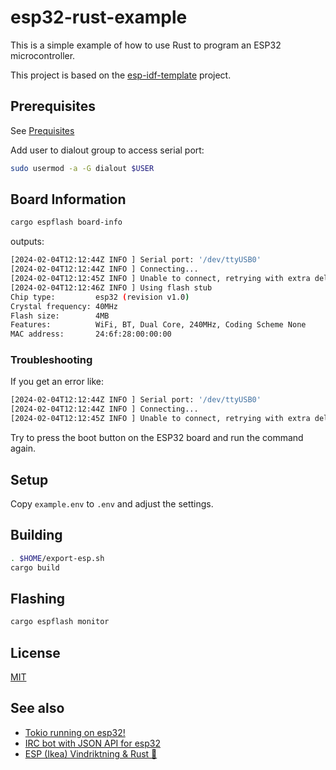 # esp32-rust-example

This is a simple example of how to use Rust to program an ESP32 microcontroller.

This project is based on the [esp-idf-template](https://github.com/esp-rs/esp-idf-template) project.

## Prerequisites

See [Prequisites](https://github.com/esp-rs/esp-idf-template?tab=readme-ov-file#prerequisites)

Add user to dialout group to access serial port:

```bash
sudo usermod -a -G dialout $USER
```

## Board Information

```bash
cargo espflash board-info
```

outputs:

```bash
[2024-02-04T12:12:44Z INFO ] Serial port: '/dev/ttyUSB0'
[2024-02-04T12:12:44Z INFO ] Connecting...
[2024-02-04T12:12:45Z INFO ] Unable to connect, retrying with extra delay...
[2024-02-04T12:12:46Z INFO ] Using flash stub
Chip type:         esp32 (revision v1.0)
Crystal frequency: 40MHz
Flash size:        4MB
Features:          WiFi, BT, Dual Core, 240MHz, Coding Scheme None
MAC address:       24:6f:28:00:00:00
```

### Troubleshooting

If you get an error like:

```bash
[2024-02-04T12:12:44Z INFO ] Serial port: '/dev/ttyUSB0'
[2024-02-04T12:12:44Z INFO ] Connecting...
[2024-02-04T12:12:45Z INFO ] Unable to connect, retrying with extra delay...
```

Try to press the boot button on the ESP32 board and run the command again.

## Setup

Copy `example.env` to `.env` and adjust the settings.

## Building

```bash
. $HOME/export-esp.sh
cargo build
```

## Flashing

```bash
cargo espflash monitor
```

## License

[MIT](LICENSE)

## See also

- [Tokio running on esp32!](https://github.com/jasta/esp32-tokio-demo)
- [IRC bot with JSON API for esp32](https://github.com/sjm42/esp32ircbot)
- [ESP (Ikea) Vindriktning & Rust 🦀](https://github.com/vojty/ESP-Vindriktning/blob/main/src/wifi.rs)